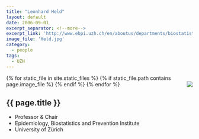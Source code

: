 ```yaml
---
title: "Leonhard Held"
layout: default
date: 2006-09-01
excerpt_separator: <!--more-->
excerpt_link: 'http://www.ebpi.uzh.ch/en/aboutus/departments/biostatistics/teambiostats/held.html'
image_file: 'Held.jpg'
category:
  - people
tags:
  - UZH
---
```


{% for static_file in site.static_files %}
  {% if static_file.path contains page.image_file %}
<img style="float: right; max-width: 60px;" src="{{ static_file.path | relative_url}}" />
  {% endif %}
{% endfor %}

## {{ page.title }}

* Professor & Chair
* Epidemiology, Biostatistics and Prevention Institute
* University of Zürich

<!--more-->

